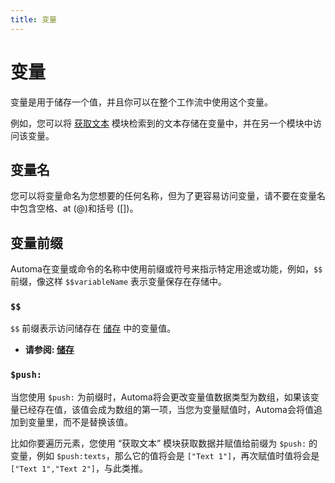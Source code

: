 ```yaml
---
title: 变量
---
```


# 变量

变量是用于储存一个值，并且你可以在整个工作流中使用这个变量。

例如，您可以将 [获取文本](../blocks/get-text.md) 模块检索到的文本存储在变量中，并在另一个模块中访问该变量。

## 变量名

您可以将变量命名为您想要的任何名称，但为了更容易访问变量，请不要在变量名中包含空格、at (@)和括号 ([])。

## 变量前缀

Automa在变量或命令的名称中使用前缀或符号来指示特定用途或功能，例如，`$$` 前缀，像这样 `$$variableName` 表示变量保存在存储中。

### `$$`
`$$` 前缀表示访问储存在 [储存](../reference/storage.md) 中的变量值。

- **请参阅: [储存](../reference/storage.md)**

### `$push:`
当您使用 `$push:` 为前缀时，Automa将会更改变量值数据类型为数组，如果该变量已经存在值，该值会成为数组的第一项，当您为变量赋值时，Automa会将值追加到变量里，而不是替换该值。

比如你要遍历元素，您使用 “获取文本” 模块获取数据并赋值给前缀为 `$push:` 的变量，例如 `$push:texts`，那么它的值将会是 `["Text 1"]`，再次赋值时值将会是 `["Text 1","Text 2"]`，与此类推。
